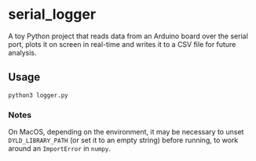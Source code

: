 # serial_logger

A toy Python project that reads data from an Arduino board over the serial port, plots it on screen in real-time and writes it to a CSV file for future analysis.

## Usage

```commandline
python3 logger.py 
```

### Notes

On MacOS, depending on the environment, it may be necessary to unset `DYLD_LIBRARY_PATH` (or set it to an empty string) before running, to work around an `ImportError` in `numpy`.